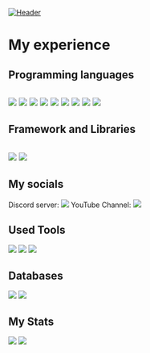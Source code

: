 [![Header](https://user-images.githubusercontent.com/78467470/151302382-d3e9a5ae-c934-476b-96c6-ece0f663fdc6.png "Header")](http://youtube.com/c/DORTROXGAMING/)


<h1>My experience</h1>

<h2>Programming languages<h2>
  <p>
  <img src="https://img.shields.io/badge/Python-3776AB?style=for-the-badge&logo=python&logoColor=white" />
  <img src="https://img.shields.io/badge/HTML5-E34F26?style=for-the-badge&logo=html5&logoColor=white" />
  <img src="https://img.shields.io/badge/CSS3-1572B6?style=for-the-badge&logo=css3&logoColor=white" />
  <img src="https://img.shields.io/badge/JavaScript-323330?style=for-the-badge&logo=javascript&logoColor=F7DF1E" />
  <img src="https://img.shields.io/badge/TypeScript-007ACC?style=for-the-badge&logo=typescript&logoColor=white" />
  <img src="https://img.shields.io/badge/C%2B%2B-00599C?style=for-the-badge&logo=c%2B%2B&logoColor=white" />
  <img src="https://img.shields.io/badge/Java-ED8B00?style=for-the-badge&logo=java&logoColor=white" />
  <img src="https://img.shields.io/badge/PHP-777BB4?style=for-the-badge&logo=php&logoColor=white" />
  <img src="https://img.shields.io/badge/json-5E5C5C?style=for-the-badge&logo=json&logoColor=white" />
</p>
  
 <h2>Framework and Libraries<h2>
<p>
<p>
  <img src="https://img.shields.io/badge/Node.js-339933?style=for-the-badge&logo=nodedotjs&logoColor=white" />
  <img src="https://img.shields.io/badge/Bootstrap-563D7C?style=for-the-badge&logo=bootstrap&logoColor=white" />
</p>
</p>

   <h2>My socials</h2>
   <p>
     Discord server: <img src="https://img.shields.io/discord/803947482258210817?color=blue&label=D%20O%20R%20T%20R%20O%20%E4%B9%82" />
     YouTube Channel: <img src="https://img.shields.io/youtube/channel/subscribers/UCYVM_plG8shZopLmBKIQySw?color=blue&label=DORTORX%20GAMING&style=flat-square" />
   </p>
   
   <h2>Used Tools</h2>
   <p>
  <img src="https://img.shields.io/badge/Visual_Studio_Code-0078D4?style=for-the-badge&logo=visual%20studio%20code&logoColor=white" />
  <img src="https://img.shields.io/badge/Visual_Studio-5C2D91?style=for-the-badge&logo=visual%20studio&logoColor=white" />
  <img src="https://img.shields.io/badge/sublime_text-%23575757.svg?&style=for-the-badge&logo=sublime-text&logoColor=important" />
</p>
   
   <h2>Databases</h2>
     <p>
  <img src="https://img.shields.io/badge/MySQL-00000F?style=for-the-badge&logo=mysql&logoColor=white" />
  <img src="https://img.shields.io/badge/MongoDB-4EA94B?style=for-the-badge&logo=mongodb&logoColor=white" />
</p>
   
   <h2>My Stats</h2>
     <p>
     <img src="https://github-readme-stats.vercel.app/api?username=DORTROX&theme=tokyonight" />
     <img src="https://github-readme-stats.vercel.app/api/top-langs/?username=DORTROX&layout=compact" />
 </p>
